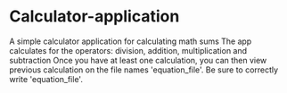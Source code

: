 # Calculator-application
A simple calculator application for calculating math sums
The app calculates for the operators: division, addition, multiplication and subtraction
Once you have at least one calculation, you can then view previous calculation on the file names 'equation_file'.
Be sure to correctly write 'equation_file'.
